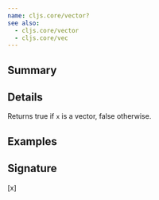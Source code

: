 ```yaml
---
name: cljs.core/vector?
see also:
  - cljs.core/vector
  - cljs.core/vec
---
```


## Summary

## Details

Returns true if `x` is a vector, false otherwise.

## Examples

## Signature
[x]
